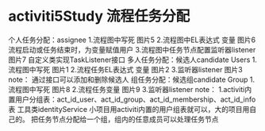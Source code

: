 # activiti5Study 流程任务分配
个人任务分配：assignee
    1.流程图中写死    图片5
    2.流程图中EL表达式 变量   图片6
        流程启动或任务结束时，为变量赋值用户
    3.流程图中任务节点配置监听器listener    图片7
        自定义类实现TaskListener接口
多人任务分配：候选人candidate Users
    1.流程图中写死    图片1
    2.流程任务EL表达式 变量    图片2
    3.监听器listener   图片3
    note： 
        通过接口可以添加和删除候选人
组任务分配：候选组candidate  Group
    1.流程图中写死      图片8
    2.流程任务变量      图片9
    3.监听器listener
    note：
        1.activiti内置用户分组表：act_id_user、act_id_group、act_id_membership、act_id_info表
            工具类identityService
        小项目用activiti内置的用户组表就可以，大的项目用自己的。
        把任务节点分配给一个组，组内的任意成员可以处理任务节点